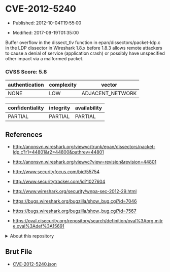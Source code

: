 # CVE-2012-5240

- Published: 2012-10-04T19:55:00

- Modified: 2017-09-19T01:35:00

Buffer overflow in the dissect_tlv function in epan/dissectors/packet-ldp.c in the LDP dissector in Wireshark 1.8.x before 1.8.3 allows remote attackers to cause a denial of service (application crash) or possibly have unspecified other impact via a malformed packet.

### CVSS Score: **5.8**

| authentication | complexity | vector |
| --- | --- | --- |
| NONE | LOW | ADJACENT_NETWORK |

| confidentiality | integrity | availability |
| --- | --- | --- |
| PARTIAL | PARTIAL | PARTIAL |

## References

* http://anonsvn.wireshark.org/viewvc/trunk/epan/dissectors/packet-ldp.c?r1=44801&r2=44800&pathrev=44801

* http://anonsvn.wireshark.org/viewvc?view=revision&revision=44801

* http://www.securityfocus.com/bid/55754

* http://www.securitytracker.com/id?1027604

* http://www.wireshark.org/security/wnpa-sec-2012-29.html

* https://bugs.wireshark.org/bugzilla/show_bug.cgi?id=7046

* https://bugs.wireshark.org/bugzilla/show_bug.cgi?id=7567

* https://oval.cisecurity.org/repository/search/definition/oval%3Aorg.mitre.oval%3Adef%3A15691

<details>
<summary>About this repository</summary> 

  This repository is part of the project [Live Hack CVE](https://github.com/Live-Hack-CVE). Main website can be found [www.live-hack.org](https://www.live-hack.org) 
  
  Made by [Sn0wAlice](https://github.com/Sn0wAlice) for the people that care about security and need to have a feed of the latest CVEs. Hope you enjoy it, don't forget to star the repo and follow me on [Twitter](https://twitter.com/Sn0wAlice) and [Github](https://github.com/Sn0wAlice). And that is my [personnal website](https://www.alice-snow.me/)

  - [Home Page](https://github.com/Live-Hack-CVE)
  - [Framework](https://github.com/Live-Hack-CVE/cve-framework)
  - [CVE database](https://github.com/Live-Hack-CVE/full_database)
  - [Changelog](https://github.com/Live-Hack-CVE/Changelog)
</details>

## Brut File

* [CVE-2012-5240.json](https://raw.githubusercontent.com/Live-Hack-CVE/full_database/main/cves/2012/CVE-2012-5240.json)

